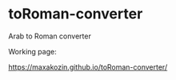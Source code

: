 # toRoman-converter
Arab to Roman converter

Working page: 

https://maxakozin.github.io/toRoman-converter/
